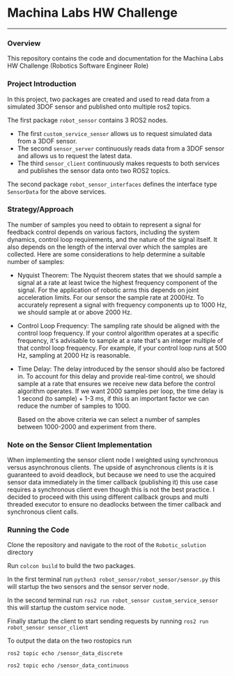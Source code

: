 # Machina Labs HW Challenge
---

### Overview

This repository contains the code and documentation for the Machina Labs HW Challenge (Robotics Software Engineer Role)

### Project Introduction

In this project, two packages are created and used to read data from a simulated 3DOF sensor and published onto multiple ros2 topics.

The first package ```robot_sensor``` contains 3 ROS2 nodes.

* The first ```custom_service_sensor``` allows us to request simulated data from a 3DOF sensor.
* The second ```sensor_server``` continuously reads data from a 3DOF sensor and allows us to request the latest data.
* The third ```sensor_client``` continuously makes requests to both services and publishes the sensor data onto two ROS2 topics.

The second package ```robot_sensor_interfaces``` defines the interface type ```SensorData``` for the above services.

### Strategy/Approach

The number of samples you need to obtain to represent a signal for feedback control depends on various factors, including the system dynamics, control loop requirements, and the nature of the signal itself.
It also depends on the length of the interval over which the samples are collected.
Here are some considerations to help determine a suitable number of samples:

* Nyquist Theorem: The Nyquist theorem states that we should sample a signal at a rate at least twice the highest frequency component of the signal. For the application of robotic arms
  this depends on joint acceleration limits. For our sensor the sample rate at 2000Hz. To accurately represent a signal with frequency components up to 1000 Hz, we should sample at or above 2000 Hz.

* Control Loop Frequency: The sampling rate should be aligned with the control loop frequency. If your control algorithm operates at a specific frequency,
  it's advisable to sample at a rate that's an integer multiple of that control loop frequency. For example, if your control loop runs at 500 Hz, sampling at 2000 Hz is reasonable.

* Time Delay: The delay introduced by the sensor should also be factored in.
  To account for this delay and provide real-time control, we should sample at a rate that ensures we receive new data before the control algorithm operates.
  If we want 2000 samples per loop, the time delay is 1 second (to sample) + 1-3 ms, if this is an important factor we can reduce the number of samples to 1000.

  Based on the above criteria we can select a number of samples between 1000-2000 and experiment from there.

### Note on the Sensor Client Implementation

When implementing the sensor client node I weighted using synchronous versus asynchronous clients.
The upside of asynchronous clients is it is guaranteed to avoid deadlock, but because we need to use the acquired sensor data immediately 
in the timer callback (publishing it) this use case requires a synchronous client even though this is not the best practice.
I decided to proceed with this using different callback groups and multi threaded executor to ensure no deadlocks between the timer callback
and synchronous client calls.

### Running the Code

Clone the repository and navigate to the root of the ```Robotic_solution``` directory

Run ```colcon build``` to build the two packages.

In the first terminal run ```python3 robot_sensor/robot_sensor/sensor.py``` this will startup the two sensors and the sensor server node.

In the second terminal run ```ros2 run robot_sensor custom_service_sensor``` this will startup the custom service node.

Finally startup the client to start sending requests by running ```ros2 run robot_sensor sensor_client```

To output the data on the two rostopics run

```ros2 topic echo /sensor_data_discrete```

```ros2 topic echo /sensor_data_continuous```
